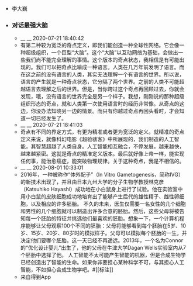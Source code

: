 - 李大巍
- ### 对话最强大脑
    - __ __ 2020-07-21 18:40:42
    - 有第二种较为宽泛的奇点定义，即我们能创造一种全球性网络。它会像一种超级组织，一个巨型“大脑”。这个“大脑”以互动网络为基础，会做出一些我们尚不能完全理解的事情。这个版本的奇点状态，我相信是有可能出现的。我们可以把奇点比喻成一种语言。人类在几万年前发明了语言。而在这之前的没有语言的人类，其实无法理解一个有语言的世界。所以说，语言的产生就是一种奇点状态，它分隔了两个世界。之前的人类不可能超越语言去理解之后的世界。但是，当你跨过这个奇点再回顾过去，你就会发现，哦，没有语言的世界完全是另一个样子。我想，刚刚说的那种超级组织形态的奇点，就和人类第一次使用语言时的经历非常像。从奇点的这边，你没办法知晓另一边的情景。而只有你越过奇点再回头看时，才会知道一切已经发生了。
    - __ __ 2020-07-21 18:41:03
    - 奇点有不同的界定方式，有更为精准或者更为宽泛的定义。就精准的奇点定义来说，就像科幻电影《超验骇客》中所展现的，我们制造的人工智能，其智慧超越了人类自身。人工智能相互融合，不停发展，越来越快，越来越紧密。这就是奇点的精准定义版本。最后就好像上帝一样，能实现任何事，能治愈癌症，能突破物理规律。关于这种奇点，我是不相信的。
    - __ __ 2020-08-01 10:33:01
    - 2016年，一种被称作“体外配子”（In Vitro Gametogenesis，简称IVG）的新技术出现了，并且由日本九州大学的分子生物学教授林克彦（Katsuhiko Hayashi）成功地在小白鼠身上进行了试验。他在实验室中用小白鼠的皮肤细胞成功地培育出了能够产生后代的雄性精子、雌性卵细胞，以及相应的许多胚胎。
不久的未来，医生仅需要一名女性的几个细胞和男性的几个细胞就可以制造出许多合意的胚胎。然后，这些父母将被告知每一个胚胎的特征并挑选他们最喜欢的胚胎。想象一下，一个计算机程序能够让父母观察100个不同的胚胎：父母将能够看到每个胚胎在5岁、10岁、15岁、20岁、80岁时的模拟样子。父母可以模拟每个胚胎的一生，并决定他们要哪个胚胎。这一天已经不再遥远。2013年，一个名为Connor的“优化设计婴儿”出生了，他的父母在牛津大学Dagan Wells实验室内从7个胚胎中选择了他。
人工智能不太可能产生智能的机器，但是合成生物学已经创造出了智能的生命。如果你非要担心某种科学不可，与其担心人工智能，不如担心合成生物学吧。#[[标注]]
    - 来自得到App
